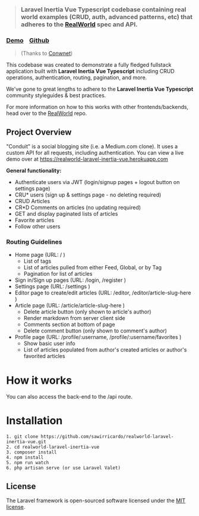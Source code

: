 > ### Laravel Inertia Vue Typescript codebase containing real world examples (CRUD, auth, advanced patterns, etc) that adheres to the [RealWorld](https://github.com/gothinkster/realworld) spec and API.

### [Demo](https://github.com/sawirricardo/realworld-laravel-inertia-vue-ts)&nbsp;&nbsp;&nbsp;&nbsp;[Github](https://realworld-laravel-inertiavuets.herokuapp.com/)

> (Thanks to [Conwnet](https://github.com/conwnet/github1s))

This codebase was created to demonstrate a fully fledged fullstack application built with **Laravel Inertia Vue Typescript** including CRUD operations, authentication, routing, pagination, and more.

We've gone to great lengths to adhere to the **Laravel Inertia Vue Typescript** community styleguides & best practices.

For more information on how to this works with other frontends/backends, head over to the [RealWorld](https://github.com/gothinkster/realworld) repo.

## Project Overview

"Conduit" is a social blogging site (i.e. a Medium.com clone). It uses a custom API for all requests, including authentication. You can view a live demo over at https://realworld-laravel-inertia-vue.herokuapp.com

**General functionality:**

-   Authenticate users via JWT (login/signup pages + logout button on settings page)
-   CRU\* users (sign up & settings page - no deleting required)
-   CRUD Articles
-   CR\*D Comments on articles (no updating required)
-   GET and display paginated lists of articles
-   Favorite articles
-   Follow other users

### Routing Guidelines

-   Home page (URL: / )
    -   List of tags
    -   List of articles pulled from either Feed, Global, or by Tag
    -   Pagination for list of articles
-   Sign in/Sign up pages (URL: /login, /register )
-   Settings page (URL: /settings )
-   Editor page to create/edit articles (URL: /editor, /editor/article-slug-here )
-   Article page (URL: /article/article-slug-here )
    -   Delete article button (only shown to article's author)
    -   Render markdown from server client side
    -   Comments section at bottom of page
    -   Delete comment button (only shown to comment's author)
-   Profile page (URL: /profile/:username, /profile/:username/favorites )
    -   Show basic user info
    -   List of articles populated from author's created articles or author's favorited articles

# How it works

You can also access the back-end to the /api route.

# Installation

```
1. git clone https://github.com/sawirricardo/realworld-laravel-inertia-vue.git
2. cd realworld-laravel-inertia-vue
3. composer install
4. npm install
5. npm run watch
6. php artisan serve (or use Laravel Valet)
```

## License

The Laravel framework is open-sourced software licensed under the [MIT license](https://opensource.org/licenses/MIT).
